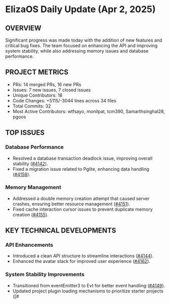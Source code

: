 # ElizaOS Daily Update (Apr 2, 2025)

## OVERVIEW 
Significant progress was made today with the addition of new features and critical bug fixes. The team focused on enhancing the API and improving system stability, while also addressing memory issues and database performance.

## PROJECT METRICS
- PRs: 14 merged PRs, 16 new PRs
- Issues: 7 new issues, 7 closed issues
- Unique Contributors: 18
- Code Changes: +5115/-3044 lines across 34 files
- Total Commits: 32
- Most Active Contributors: wtfsayo, monilpat, tcm390, Samarthsinghal28, pgoos

## TOP ISSUES
### Database Performance
- Resolved a database transaction deadlock issue, improving overall stability ([#4142](https://github.com/elizaos/eliza/issues/4142)).
- Fixed a migration issue related to Pglite, enhancing data handling ([#4158](https://github.com/elizaos/eliza/issues/4158)).

### Memory Management
- Addressed a double memory creation attempt that caused server crashes, ensuring better resource management ([#4151](https://github.com/elizaos/eliza/issues/4151)).
- Fixed cache interaction cursor issues to prevent duplicate memory creation ([#4155](https://github.com/elizaos/eliza/issues/4155)).

## KEY TECHNICAL DEVELOPMENTS
### API Enhancements
- Introduced a clean API structure to streamline interactions ([#4144](https://github.com/elizaos/eliza/pull/4144)).
- Enhanced the avatar stack for improved user experience ([#4162](https://github.com/elizaos/eliza/pull/4162)).

### System Stability Improvements
- Transitioned from eventEmitter3 to Evt for better event handling ([#4149](https://github.com/elizaos/eliza/pull/4149)).
- Updated project plugin loading mechanisms to prioritize starter projects ([#